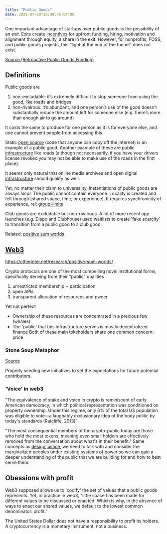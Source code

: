 ```yaml
---
title: "Public Goods"
date: 2021-07-28T18:49:45-04:00
---
```


One important advantage of startups over public goods is the possibility of an _exit_. Exits create [incentives](thoughts/incentives.md) for upfront funding, hiring, motivation and alignment through equity, a share in the exit. However, for nonprofits, FOSS, and public goods projects, this “light at the end of the tunnel” does not exist.

[Source (Retroactive Public Goods Funding)](https://medium.com/ethereum-optimism/retroactive-public-goods-funding-33c9b7d00f0c)

## Definitions
Public goods are
1. non-excludable: it’s extremely difficult to stop someone from using the good, like roads and bridges
2. non-rivalrous:  it’s abundant, and one person’s use of the good doesn’t substantially reduce the amount left for someone else (e.g. there’s more than enough air to go around)

It costs the same to produce for one person as it is for everyone else, and one cannot prevent people from accessing this.

Static [open source](thoughts/books/oss.md) (code that anyone can copy off the internet) is an example of a public good. Another example of these are public [infrastructure](thoughts/infrastructure.md) like roads (although not necessarily, if you have your drivers license revoked you may not be able to make use of the roads in the first place).

It seems only natural that online media archives and open digital [infrastructure](thoughts/infrastructure.md) should qualify as well.

Yet, no matter their claim to universality, instantiations of public goods are always _local_. The public cannot contain everyone. Locality is created and felt through [shared space, time, or experience]. It requires synchronicity of experience, rel: [group-limits](thoughts/group-limits.md)

Club goods are excludable but non-rivalrous. A lot of more recent app launches (e.g. Dispo and Clubhouse) used waitlists to create 'fake scarcity' to transition from a public good to a club good.

Related: [positive sum worlds](thoughts/positive-sum.md)

## [Web3](toc/web3.md)
https://otherinter.net/research/positive-sum-worlds/

Crypto protocols are one of the most compelling novel institutional forms, specifically deriving from their "public" qualities
1. unrestricted membership + participation
2. open APIs
3. transparent allocation of resources and pwoer

Yet not perfect
* Ownership of these resources are concentrated in a precious few (whales)
* The 'public' that this infrastructure serves is mostly decentralized finance
Both of these main tokeholders share one common concern: price

### Stone Soup Metaphor
[Source](https://en.wikipedia.org/wiki/Stone_Soup)

Properly seeding new initiatives to set the expectations for future potential contributors.

### 'Voice' in web3
"The equivalence of stake and voice in crypto is reminiscent of early American democracy, in which political representation was conditioned on property ownership. Under this regime, only 6% of the total US population was eligible to vote—a laughably exclusionary idea of the body politic by today's standards (Ratcliffe, 2013)"

"The most consequential members of the crypto-public today are those who hold the most tokens, meaning even small holders are effectively removed from the conversation about what's in their benefit." Same concepts as [design justice](thoughts/books/design-justice.md), we need to talk with and consider the marginalized peoples under existing systems of power so we can gain a deeper understanding of the public that we are building for and how to best serve them.

## Obessions with profit
Web3 supposed allows us to 'codify' the set of values that a public goods represents. Yet, in practice in web3, "little space has been made for different values to be discussed or enacted. Which is why, in the absence of ways to enact our shared values, we default to the lowest common denominator: profit."

The United States Dollar does not have a responsibility to profit its holders. A cryptocurrency is a monetary instrument, not a business.
